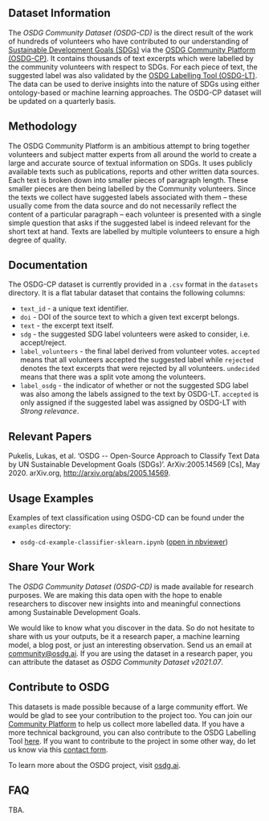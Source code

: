 ## Dataset Information

The *OSDG Community Dataset (OSDG-CD)* is the direct result of the work of hundreds of volunteers who have contributed to our understanding of [Sustainable Development Goals (SDGs)](https://sdgs.un.org/goals) via the [OSDG Community Platform (OSDG-CP)](https://osdg.ai/community). It contains thousands of text excerpts which were labelled by the community volunteers with respect to SDGs. For each piece of text, the suggested label was also validated by the [OSDG Labelling Tool (OSDG-LT)](https://github.com/osdg-ai/osdg-tool). The data can be used to derive insights into the nature of SDGs using either ontology-based or machine learning approaches. The OSDG-CP dataset will be updated on a quarterly basis.

## Methodology

The OSDG Community Platform is an ambitious attempt to bring together volunteers and subject matter experts from all around the world to create a large and accurate source of textual information on SDGs. It uses publicly available texts such as publications, reports and other written data sources. Each text is broken down into smaller pieces of paragraph length. These smaller pieces are then being labelled by the Community volunteers. Since the texts we collect have suggested labels associated with them – these usually come from the data source and do not necessarily reflect the content of a particular paragraph – each volunteer is presented with a single simple question that asks if the suggested label is indeed relevant for the short text at hand. Texts are labelled by multiple volunteers to ensure a high degree of quality.

## Documentation

The OSDG-CP dataset is currently provided in a `.csv` format in the `datasets` directory. It is a flat tabular dataset that contains the following columns:

- `text_id` - a unique text identifier.
- `doi` - DOI of the source text to which a given text excerpt belongs.
- `text` - the excerpt text itself.
- `sdg` - the suggested SDG label volunteers were asked to consider, i.e. accept/reject.
- `label_volunteers` - the final label derived from volunteer votes. `accepted` means that all volunteers accepted the suggested label while `rejected` denotes the text excerpts that were rejected by all volunteers. `undecided` means that there was a split vote among the volunteers.
- `label_osdg` - the indicator of whether or not the suggested SDG label was also among the labels assigned to the text by OSDG-LT. `accepted` is only assigned if the suggested label was assigned by OSDG-LT with *Strong relevance*.

## Relevant Papers

Pukelis, Lukas, et al. ‘OSDG -- Open-Source Approach to Classify Text Data by UN Sustainable Development Goals (SDGs)’. ArXiv:2005.14569 [Cs], May 2020. arXiv.org, http://arxiv.org/abs/2005.14569.

## Usage Examples

Examples of text classification using OSDG-CD can be found under the `examples` directory:
- `osdg-cd-example-classifier-sklearn.ipynb` ([open in nbviewer](https://nbviewer.jupyter.org/github/osdg-ai/osdg-data/blob/main/examples/osdg-cd-example-classifier-sklearn.ipynb))

## Share Your Work

The *OSDG Community Dataset (OSDG-CD)* is made available for research purposes. We are making this data open with the hope to enable researchers to discover new insights into and meaningful connections among Sustainable Development Goals.

We would like to know what you discover in the data. So do not hesitate to share with us your outputs, be it a research paper, a machine learning model, a blog post, or just an interesting observation. Send us an email at [community@osdg.ai](mailto:community@osdg.ai?subject=OSDG-CP). If you are using the dataset in a research paper, you can attribute the dataset as *OSDG Community Dataset v2021.07*.

## Contribute to OSDG

This datasets is made possible because of a large community effort. We would be glad to see your contribution to the project too. You can join our
[Community Platform](https://osdg.ai/community) to help us collect more labelled data. If you have a more technical background, you can also contribute to the OSDG Labelling Tool [here](https://github.com/osdg-ai/osdg-tool). If you want to contribute to the project in some other way, do let us know via this [contact form](https://osdg.ai/contact).

To learn more about the OSDG project, visit [osdg.ai](https://osdg.ai/about).

## FAQ

TBA.
